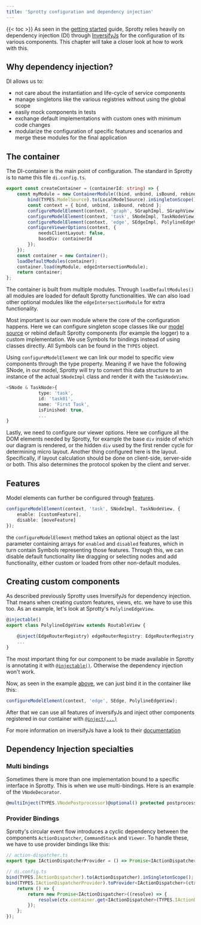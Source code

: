 ```yaml
---
title: 'Sprotty configuration and dependency injection'
--- 
```

{{< toc >}}
As seen in the [getting started](/docs/getting-started) guide, Sprotty relies heavily on dependency injection (DI) through [InversifyJs](https://inversify.io/) for the configuration of its various components. This chapter will take a closer look at how to work with this.

## Why dependency injection?

DI allows us to:

- not care about the instantiation and life-cycle of service components
- manage singletons like the various registries without using the global scope
- easily mock components in tests
- exchange default implementations with custom ones with minimum code changes
- modularize the configuration of specific features and scenarios and merge these modules for the final application

## The container

The DI-container is the main point of configuration. The standard in Sprotty is to name this file `di.config.ts`.

```typescript
export const createContainer = (containerId: string) => {
    const myModule = new ContainerModule((bind, unbind, isBound, rebind) => {
        bind(TYPES.ModelSource).to(LocalModelSource).inSingletonScope();
        const context = { bind, unbind, isBound, rebind };
        configureModelElement(context, 'graph', SGraphImpl, SGraphView);
        configureModelElement(context, 'task', SNodeImpl, TaskNodeView);
        configureModelElement(context, 'edge', SEdgeImpl, PolylineEdgeView);
        configureViewerOptions(context, {
            needsClientLayout: false,
            baseDiv: containerId
        });
    });
    const container = new Container();
    loadDefaultModules(container);
    container.load(myModule, edgeIntersectionModule);
    return container;
};
```

The container is built from multiple modules. Through `loadDefaultModules()` all modules are loaded for default Sprotty functionalities. We can also load other optional modules like the `edgeIntersectionModule` for extra functionality.

Most important is our own module where the core of the configuration happens. Here we can configure singleton scope classes like our [model source](../model_sources) or rebind default Sprotty components (for example the logger) to a custom implementation. We use Symbols for bindings instead of using classes directly. All Symbols can be found in the `TYPES` object.

Using `configureModelElement` we can link our model to specific view components through the type property. Meaning if we have the following SNode,
in our model, Sprotty will try to convert this data structure to an instance of the actual `SNodeImpl` class and render it with the `TaskNodeView`.

```Typescript
<SNode & TaskNode>{
            type: 'task',
            id: 'task01',
            name: 'First Task',
            isFinished: true,
            ...
}
```

Lastly, we need to configure our viewer options. Here we configure all the DOM elements needed by Sprotty, for example the base `div` inside of which our diagram is rendered, or the hidden `div` used by the first render cycle for determining micro layout. Another thing configured here is the layout. Specifically, if layout calculation should be done on client-side, server-side or both. This also determines the protocol spoken by the client and server.

## Features

Model elements can further be configured through [features](../features).

```typescript
configureModelElement(context, 'task', SNodeImpl, TaskNodeView, {
    enable: [customFeature],
    disable: [moveFeature]
});
```

the `configureModelElement` method takes an optional object as the last parameter containing arrays for `enabled` and `disabled` features, which in turn contain Symbols representing those features. Through this, we can disable default functionality like dragging or selecting nodes and add functionality, either custom or loaded from other non-default modules.

## Creating custom components

As described previously Sprotty uses InversifyJs for dependency injection. That means when creating custom features, views, etc. we have to use this too.
As an example, let's look at Sprotty's `PolylineEdgeView`.

```Typescript
@injectable()
export class PolylineEdgeView extends RoutableView {

    @inject(EdgeRouterRegistry) edgeRouterRegistry: EdgeRouterRegistry;
    ...
}
```

The most important thing for our component to be made available in Sprotty is annotating it with [`@injectable()`](https://github.com/inversify/InversifyJS/blob/master/src/annotation/injectable.ts). Otherwise the dependency injection won't work.

Now, as seen in the example [above](#the-container), we can just bind it in the container like this:

```Typescript
configureModelElement(context, 'edge', SEdge, PolylineEdgeView);
```

After that we can use all features of inversifyJs and inject other components registered in our container with [`@inject(...)`](https://github.com/inversify/InversifyJS/blob/master/src/annotation/inject.ts)

For more information on inversifyJs have a look to their [documentation](https://github.com/inversify/InversifyJS/blob/master/wiki/readme.md)

## Dependency Injection specialties

### Multi bindings

Sometimes there is more than one implementation bound to a specific interface in Sprotty. This is when we use multi-bindings. Here is an example of the `VNodeDecorator`.

```Typescript
@multiInject(TYPES.VNodePostprocessor)@optional() protected postprocessors: VNodePostprocessor[]
```

### Provider Bindings

Sprotty's circular event flow introduces a cyclic dependency between the components `ActionDispatcher`, `CommandStack` and `Viewer`. To handle these, we have to use provider bindings like this:

```Typescript
// action-dispatcher.ts
export type IActionDispatcherProvider = () => Promise<IActionDispatcher>;
```

```Typescript
// di.config.ts 
bind(TYPES.IActionDispatcher).to(ActionDispatcher).inSingletonScope();
bind(TYPES.IActionDispatcherProvider).toProvider<IActionDispatcher>(ctx => {
    return () => {
        return new Promise<IActionDispatcher>((resolve) => {
            resolve(ctx.container.get<IActionDispatcher>(TYPES.IActionDispatcher));
        });
    };
});
```
